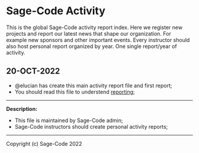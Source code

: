 # Sage-Code Activity

This is the global Sage-Code activity report index. Here we register new projects and report our latest news that shape our organization. For example new sponsors and other important events. Every instructor should also host personal report organized by year. One single report/year of activity.

## 20-OCT-2022

* @elucian has create this main activity report file and first report;
* You should read this file to understend [reporting](reports/readme.md);

---

**Description:** 

* This file is maintained by Sage-Code admin;
* Sage-Code instructors should create personal activity reports;

---

Copyright (c) Sage-Code 2022

